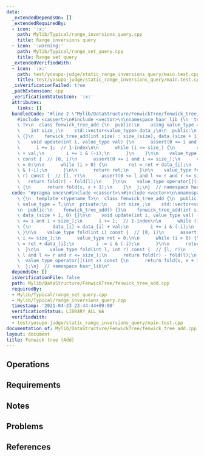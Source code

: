 ```yaml
---
data:
  _extendedDependsOn: []
  _extendedRequiredBy:
  - icon: ':x:'
    path: Mylib/Typical/range_inversions_query.cpp
    title: Range inversions query
  - icon: ':warning:'
    path: Mylib/Typical/range_set_query.cpp
    title: Range set query
  _extendedVerifiedWith:
  - icon: ':x:'
    path: test/yosupo-judge/static_range_inversions_query/main.test.cpp
    title: test/yosupo-judge/static_range_inversions_query/main.test.cpp
  _isVerificationFailed: true
  _pathExtension: cpp
  _verificationStatusIcon: ':x:'
  attributes:
    links: []
  bundledCode: "#line 2 \"Mylib/DataStructure/FenwickTree/fenwick_tree_add.cpp\"\n\
    #include <cassert>\n#include <vector>\n\nnamespace haar_lib {\n  template <typename\
    \ T>\n  class fenwick_tree_add {\n  public:\n    using value_type = T;\n\n  private:\n\
    \    int size_;\n    std::vector<value_type> data_;\n\n  public:\n    fenwick_tree_add()\
    \ {}\n    fenwick_tree_add(int size) : size_(size), data_(size + 1, 0) {}\n\n\
    \    void update(int i, value_type val) {\n      assert(0 <= i and i < size_);\n\
    \      i += 1;  // 1-index\n\n      while (i <= size_) {\n        data_[i] = data_[i]\
    \ + val;\n        i += i & (-i);\n      }\n    }\n\n    value_type fold(int i)\
    \ const {  // [0, i)\n      assert(0 <= i and i <= size_);\n      value_type ret\
    \ = 0;\n\n      while (i > 0) {\n        ret = ret + data_[i];\n        i -= i\
    \ & (-i);\n      }\n\n      return ret;\n    }\n\n    value_type fold(int l, int\
    \ r) const {  // [l, r)\n      assert(0 <= l and l <= r and r <= size_);\n   \
    \   return fold(r) - fold(l);\n    }\n\n    value_type operator[](int x) const\
    \ {\n      return fold(x, x + 1);\n    }\n  };\n}  // namespace haar_lib\n"
  code: "#pragma once\n#include <cassert>\n#include <vector>\n\nnamespace haar_lib\
    \ {\n  template <typename T>\n  class fenwick_tree_add {\n  public:\n    using\
    \ value_type = T;\n\n  private:\n    int size_;\n    std::vector<value_type> data_;\n\
    \n  public:\n    fenwick_tree_add() {}\n    fenwick_tree_add(int size) : size_(size),\
    \ data_(size + 1, 0) {}\n\n    void update(int i, value_type val) {\n      assert(0\
    \ <= i and i < size_);\n      i += 1;  // 1-index\n\n      while (i <= size_)\
    \ {\n        data_[i] = data_[i] + val;\n        i += i & (-i);\n      }\n   \
    \ }\n\n    value_type fold(int i) const {  // [0, i)\n      assert(0 <= i and\
    \ i <= size_);\n      value_type ret = 0;\n\n      while (i > 0) {\n        ret\
    \ = ret + data_[i];\n        i -= i & (-i);\n      }\n\n      return ret;\n  \
    \  }\n\n    value_type fold(int l, int r) const {  // [l, r)\n      assert(0 <=\
    \ l and l <= r and r <= size_);\n      return fold(r) - fold(l);\n    }\n\n  \
    \  value_type operator[](int x) const {\n      return fold(x, x + 1);\n    }\n\
    \  };\n}  // namespace haar_lib\n"
  dependsOn: []
  isVerificationFile: false
  path: Mylib/DataStructure/FenwickTree/fenwick_tree_add.cpp
  requiredBy:
  - Mylib/Typical/range_set_query.cpp
  - Mylib/Typical/range_inversions_query.cpp
  timestamp: '2021-04-23 23:44:44+09:00'
  verificationStatus: LIBRARY_ALL_WA
  verifiedWith:
  - test/yosupo-judge/static_range_inversions_query/main.test.cpp
documentation_of: Mylib/DataStructure/FenwickTree/fenwick_tree_add.cpp
layout: document
title: Fenwick tree (Add)
---
```


## Operations

## Requirements

## Notes

## Problems

## References
